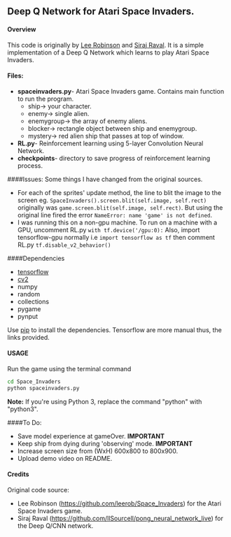 ## Deep Q Network for Atari Space Invaders.

#### Overview
This code is originally by [Lee Robinson](https://github.com/leerob/Space_Invaders) and [Siraj Raval](https://github.com/llSourcell/pong_neural_network_live).
It is a simple implementation of a Deep Q Network which learns to play Atari Space Invaders.

#### Files:
- **spaceinvaders.py**- Atari Space Invaders game. Contains main function to run the program.
    - ship-> your character.
    - enemy-> single alien.
    - enemygroup-> the array of enemy aliens.
    - blocker-> rectangle object between ship and enemygroup.
    - mystery-> red alien ship that passes at top of window.
- **RL.py**- Reinforcement learning using 5-layer Convolution Neural Network.
- **checkpoints**- directory to save progress of reinforcement learning process.

####Issues:
Some things I have changed from the original sources.
- For each of the sprites' update method, the line to blit the image to the screen eg. ```SpaceInvaders().screen.blit(self.image, self.rect)```
  originally was ```game.screen.blit(self.image, self.rect)```.
  But using the original line fired the error ```NameError: name 'game' is not defined```.
- I was running this on a non-gpu machine.
  To run on a machine with a GPU, uncomment RL.py ```with tf.device('/gpu:0):```
  Also, import tensorflow-gpu normally i.e ```import tensorflow as tf``` then comment RL.py ```tf.disable_v2_behavior()```

####Dependencies
* [tensorflow](https://www.tensorflow.org)
* [cv2](http://www.pyimagesearch.com/2015/06/15/install-opencv-3-0-and-python-2-7-on-osx/)
* numpy
* random
* collections
* pygame
* pynput

Use [pip](https://pypi.python.org/pypi/pip) to install the dependencies. Tensorflow are more manual thus, the links provided.

#### USAGE
Run the game using the terminal command
```bash
cd Space_Invaders
python spaceinvaders.py
```
**Note:** If you're using Python 3, replace the command "python" with "python3".

####To Do:
- Save model experience at gameOver. **IMPORTANT**
- Keep ship from dying during 'observing' mode. **IMPORTANT**
- Increase screen size from (WxH) 600x800 to 800x900.
- Upload demo video on README.

#### Credits
Original code source:
- Lee Robinson (https://github.com/leerob/Space_Invaders) for the Atari Space Invaders game.
- Siraj Raval (https://github.com/llSourcell/pong_neural_network_live) for the Deep Q/CNN network.
